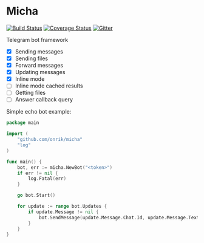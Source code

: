 # Micha

[![Build Status](https://travis-ci.org/onrik/micha.svg?branch=master)](https://travis-ci.org/onrik/micha)
[![Coverage Status](https://coveralls.io/repos/github/onrik/micha/badge.svg?branch=master)](https://coveralls.io/github/onrik/micha?branch=master)
[![Gitter](https://badges.gitter.im/onrik/micha.svg)](https://gitter.im/onrik/micha)

Telegram bot framework

- [x] Sending messages
- [x] Sending files
- [x] Forward messages
- [x] Updating messages
- [x] Inline mode
- [ ] Inline mode cached results 
- [ ] Getting files
- [ ] Answer callback query

Simple echo bot example:
```go
package main

import (
	"github.com/onrik/micha"
	"log"
)

func main() {
	bot, err := micha.NewBot("<token>")
	if err != nil {
		log.Fatal(err)
	}

	go bot.Start()

	for update := range bot.Updates {
		if update.Message != nil {
			bot.SendMessage(update.Message.Chat.Id, update.Message.Text, nil)
		}
	}
}

```
